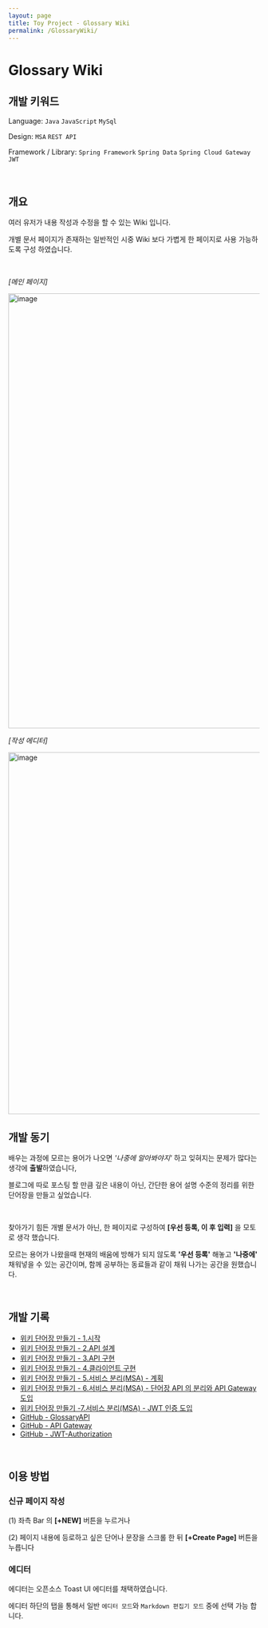```yaml
---
layout: page
title: Toy Project - Glossary Wiki
permalink: /GlossaryWiki/
---
```


# Glossary Wiki

## 개발 키워드
Language: `Java` `JavaScript` `MySql`

Design: `MSA` `REST API`

Framework / Library: `Spring Framework`  `Spring Data` `Spring Cloud Gateway`
`JWT`

<br/>

## 개요
여러 유저가 내용 작성과 수정을 할 수 있는 Wiki 입니다.

개별 문서 페이지가 존재하는 일반적인 시중 Wiki 보다 가볍게 한 페이지로 사용 가능하도록 구성 하였습니다.


<br/>

_[메인 페이지]_

<img width="871" alt="image" src="https://user-images.githubusercontent.com/86358502/167252789-3c5eafc8-4e66-4beb-849e-227066931aa8.png">

<br/>

_[작성 에디터]_

<img width="725" alt="image" src="https://user-images.githubusercontent.com/86358502/167253286-de0e779d-2a03-462a-ad1f-de202e8c456a.png">

<br/>

## 개발 동기
배우는 과정에 모르는 용어가 나오면 _'나중에 알아봐야지'_ 하고 잊혀지는 문제가 많다는 생각에 **출발**하였습니다,

블로그에 따로 포스팅 할 만큼 깊은 내용이 아닌, 간단한 용어 설명 수준의 정리를 위한 단어장을 만들고 싶었습니다.

<br/>

찾아가기 힘든 개별 문서가 아닌, 한 페이지로 구성하여 **[우선 등록, 이 후 입력]** 을 모토로 생각 했습니다.

모르는 용어가 나왔을때 현재의 배움에 방해가 되지 않도록 **'우선 등록'** 해놓고 **'나중에'** 채워넣을 수 있는 공간이며, 함께 공부하는 동료들과 같이 채워 나가는 공간을 원했습니다.

<br/>


## 개발 기록
* [위키 단어장 만들기 - 1.시작](/my%20project%20note/2022/04/30/위키-단어장-만들기-1.시작.html)
* [위키 단어장 만들기 - 2.API 설계](/my%20project%20note/2022/05/01/위키-단어장-만들기-2.API-설계.html)
* [위키 단어장 만들기 - 3.API 구현](/my%20project%20note/2022/05/02/위키-단어장-만들기-3.API-구현.html)
* [위키 단어장 만들기 - 4.클라이언트 구현](/my%20project%20note/2022/05/02/위키-단어장-만들기-4.클라이언트-구현.html)
* [위키 단어장 만들기 - 5.서비스 분리(MSA) - 계획](/my%20project%20note/2022/05/03/위키-단어장-만들기-5.서비스-분리(MSA)-게획.html)
* [위키 단어장 만들기 - 6.서비스 분리(MSA) - 단어장 API 의 분리와 API Gateway 도입](/my%20project%20note/2022/05/04/위키-단어장-만들기-6.서비스-분리(MSA)-단어장-API-분리와-API-Gateway-도입.html)
* [위키 단어장 만들기 -7.서비스 분리(MSA) - JWT 인증 도입](/my%20project%20note/2022/05/06/위키-단어장-만들기-7.서비스-분리(MSA)-JWT-인증-도입.html)
* [GitHub - GlossaryAPI](https://github.com/DeokhunKim/GlossaryAPI)
* [GitHub - API Gateway](https://github.com/DeokhunKim/KPP-Gateway)
* [GitHub - JWT-Authorization](https://github.com/DeokhunKim/JWT-Authorization)

<br/>

## 이용 방법
### 신규 페이지 작성
(1) 좌측 Bar 의 **[+NEW]** 버튼을 누르거나

(2) 페이지 내용에 등로하고 싶은 단어나 문장을 스크롤 한 뒤 **[+Create Page]** 버튼을 누릅니다

### 에디터
에디터는 오픈소스 Toast UI 에디터를 채택하였습니다.

에디터 하단의 탭을 통해서 일반 `에디터 모드`와 `Markdown 편집기 모드` 중에 선택 가능 합니다.







